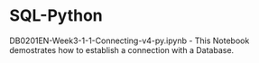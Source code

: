 # SQL-Python
DB0201EN-Week3-1-1-Connecting-v4-py.ipynb - This Notebook demostrates how to establish a connection with a Database.
